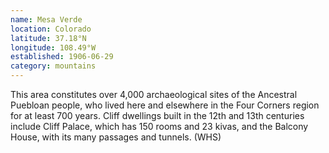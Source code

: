 ```yaml
---
name: Mesa Verde
location: Colorado
latitude: 37.18°N
longitude: 108.49°W
established: 1906-06-29
category: mountains
---
```


This area constitutes over 4,000 archaeological sites of the Ancestral Puebloan people, who lived here and elsewhere in the Four Corners region for at least 700 years. Cliff dwellings built in the 12th and 13th centuries include Cliff Palace, which has 150 rooms and 23 kivas, and the Balcony House, with its many passages and tunnels. (WHS)
